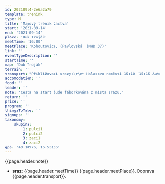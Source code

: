 ```yaml
---
id: 20210914-2e6a2a79
template: trenink
type: M
title: 'Mapový trénik žactva'
start: '2021-09-14'
end: '2021-09-14'
place: 'Dub Troják'
meetTime: '16:00'
meetPlace: 'Kohoutovice, (Pavlovská  (MHD 37)'
link: ''
eventTypeDescription: ''
startTime: ''
map: 'Dub Troják'
terrain: ''
transport: "Přibližovací srazy:\r\n* Halasovo náměstí 15:10 (15:15 Autobus 44 - Anthropos - 15:46 Trolejbus 37 - Pavlovská 15:57)\r\n* Skácelova 15:20 (15:27 Autobus 44 - Anthropos - 15:46 Trolejbus 37 -     Pavlovská 15:57"
accomodation: ''
food: ''
leader: ''
note: 'Cesta na start bude fáborkována z místa srazu.'
return: ''
price: ''
program: ''
thingsToTake: ''
signups: ''
taxonomy:
    skupina:
        1: pulci1
        2: pulci2
        3: zaci1
        4: zaci2
gps: '49.18976, 16.53116'
---
```


{{page.header.note}}
* **sraz**: {{page.header.meetTime}} {{page.header.meetPlace}}. Doprava {{page.header.transport}}.
